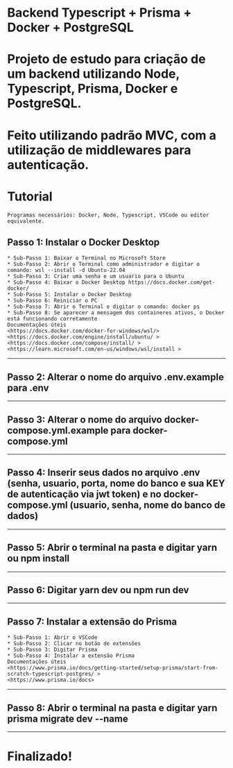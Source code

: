# Backend Typescript + Prisma + Docker + PostgreSQL

# Projeto de estudo para criação de um backend utilizando Node, Typescript, Prisma, Docker e PostgreSQL.
# Feito utilizando padrão MVC, com a utilização de middlewares para autenticação.



# Tutorial
    Programas necessários: Docker, Node, Typescript, VSCode ou editor equivalente.
## Passo 1: Instalar o Docker Desktop
    * Sub-Passo 1: Baixar o Terminal no Microsoft Store
    * Sub-Passo 2: Abrir o Terminal como administrador e digitar o comando: wsl --install -d Ubuntu-22.04
    * Sub-Passo 3: Criar uma senha e um usuario para o Ubuntu
    * Sub-Passo 4: Baixar o Docker Desktop https://docs.docker.com/get-docker/
    * Sub-Passo 5: Instalar o Docker Desktop
    * Sub-Passo 6: Reiniciar o PC
    * Sub-Passo 7: Abrir o Terminal e digitar o comando: docker ps
    * Sub-Passo 8: Se aparecer a mensagem dos containeres ativos, o Docker está funcionando corretamente
    Documentações úteis
    <https://docs.docker.com/docker-for-windows/wsl/>
    <https://docs.docker.com/engine/install/ubuntu/ >
    <https://docs.docker.com/compose/install/ >
    <https://learn.microsoft.com/en-us/windows/wsl/install >
--------------------------------------------------------------------------------------------------------------------------------------------------------------------------------
## Passo 2: Alterar o nome do arquivo .env.example para .env
--------------------------------------------------------------------------------------------------------------------------------------------------------------------------------
## Passo 3: Alterar o nome do arquivo docker-compose.yml.example para docker-compose.yml
--------------------------------------------------------------------------------------------------------------------------------------------------------------------------------
## Passo 4: Inserir seus dados no arquivo .env (senha, usuario, porta, nome do banco e sua KEY de autenticação via jwt token) e no docker-compose.yml (usuario, senha, nome do banco de dados)
--------------------------------------------------------------------------------------------------------------------------------------------------------------------------------
## Passo 5: Abrir o terminal na pasta e digitar yarn ou npm install
--------------------------------------------------------------------------------------------------------------------------------------------------------------------------------
## Passo 6: Digitar yarn dev ou npm run dev
--------------------------------------------------------------------------------------------------------------------------------------------------------------------------------
## Passo 7: Instalar a extensão do Prisma 
    * Sub-Passo 1: Abrir o VSCode
    * Sub-Passo 2: Clicar no botão de extensões
    * Sub-Passo 3: Digitar Prisma
    * Sub-Passo 4: Instalar a extensão Prisma
    Documentações úteis
    <https://www.prisma.io/docs/getting-started/setup-prisma/start-from-scratch-typescript-postgres/ >
    <https://www.prisma.io/docs>
--------------------------------------------------------------------------------------------------------------------------------------------------------------------------------
## Passo 8: Abrir o terminal na pasta e digitar yarn prisma migrate dev --name
--------------------------------------------------------------------------------------------------------------------------------------------------------------------------------
# Finalizado!
